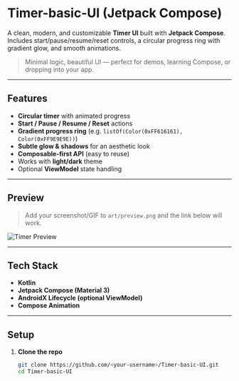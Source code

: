 # Timer-basic-UI (Jetpack Compose)

A clean, modern, and customizable **Timer UI** built with **Jetpack Compose**.  
Includes start/pause/resume/reset controls, a circular progress ring with gradient glow, and smooth animations.

> Minimal logic, beautiful UI — perfect for demos, learning Compose, or dropping into your app.

---

## Features

- **Circular timer** with animated progress
- **Start / Pause / Resume / Reset** actions
- **Gradient progress ring** (e.g. `listOf(Color(0xFF616161), Color(0xFF9E9E9E))`)
- **Subtle glow & shadows** for an aesthetic look
- **Composable-first API** (easy to reuse)
- Works with **light/dark** theme
- Optional **ViewModel** state handling

---

## Preview

> Add your screenshot/GIF to `art/preview.png` and the link below will work.

![Timer Preview](art/preview.png)

---

## Tech Stack

- **Kotlin**
- **Jetpack Compose (Material 3)**
- **AndroidX Lifecycle (optional ViewModel)**
- **Compose Animation**

---

## Setup

1. **Clone the repo**
   ```bash
   git clone https://github.com/<your-username>/Timer-basic-UI.git
   cd Timer-basic-UI
